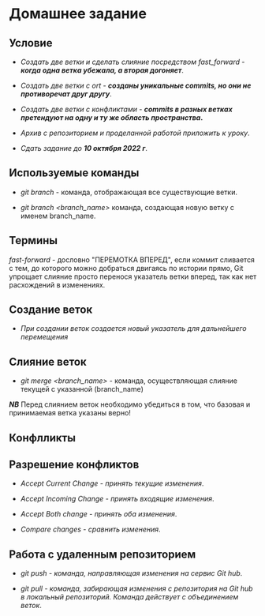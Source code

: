 # Домашнее задание 

## **Условие**
* *Создать две ветки и сделать слияние посредством fast_forward* - __*когда одна ветка убежала, а вторая догоняет*__.
* *Создать две ветки c ort* - __*созданы уникальные commits, но они не противоречат друг другу*__.
* *Создать две ветки с конфликтами* - __*commits в разных ветках претендуют на одну и ту же область пространства*.__

* *Архив с репозиторием и проделанной работой приложить к уроку*.

* *Сдать задание до __10 октября 2022 г__*.

## Используемые команды

*  *git branch* - команда, отображающая все существующие ветки.

* *git branch <branch_name>* команда, создающая новую ветку с именем branch_name.

## Термины

*fast-forward* - дословно "ПЕРЕМОТКА ВПЕРЕД", если коммит сливается с тем, до которого можно добраться двигаясь по истории прямо, Git упрощает слияние просто перенося указатель ветки вперед, так как нет расхождений в изменениях.

## Создание веток

* *При создании веток создается новый указатель для дальнейшего перемещения*

## Слияние веток

* *git merge <branch_name>* - команда, осуществляющая слияние текущей с указанной (branch_name)

__*NB*__ Перед слиянием веток необходимо убедиться в том, что базовая и принимаемая ветка указаны верно!

## Конфлликты

## Разрешение конфликтов

* *Accept Current Change - принять текущие изменения*.

* *Accept Incoming Change - принять входящие изменения*.

* *Accept Both change - принять оба изменения*.

* *Compare changes - сравнить изменения*.

## Работа с удаленным репозиторием
* *git push - команда, направляющая изменения на сервис Git hub*.

* *git pull - команда, забирающая изменения с репозитория на Git hub в локальный репозиторий. Команда действует с объединением веток*.